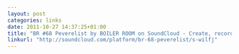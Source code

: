 ```yaml
---
layout: post
categories: links
date: 2011-10-27 14:37:25+01:00
title: "BR #68 Peverelist by BOILER ROOM on SoundCloud - Create, record and share your sounds for free"
linkurl: "http://soundcloud.com/platform/br-68-peverelist/s-wilfj"
---
```

